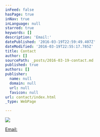 ```yaml
---
inFeed: false
hasPage: true
inNav: true
inLanguage: null
starred: true
keywords: []
description: 'Email:'
datePublished: '2016-03-19T22:59:49.407Z'
dateModified: '2016-03-19T22:55:17.785Z'
title: Contact
author: []
sourcePath: _posts/2016-03-19-contact.md
published: true
authors: []
publisher:
  name: null
  domain: null
  url: null
  favicon: null
url: contact/index.html
_type: WebPage

---
```

![](https://the-grid-user-content.s3-us-west-2.amazonaws.com/db45029b-79a8-4ddc-91c4-177e28a4c434.jpg)

[Email:][0]

[0]: mdsnowden@eircom.net